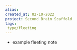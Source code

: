 ```yaml
---
alias: 
created_at: 02-10-2022
project: Second Brain Scaffold
tags: 
 type/fleeting
---
```


- example fleeting note